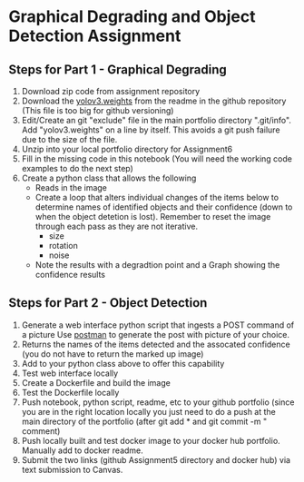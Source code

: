 # Graphical Degrading and Object Detection Assignment

## Steps for Part 1 - Graphical Degrading
1. Download zip code from assignment repository
1. Download the [yolov3.weights](https://pjreddie.com/media/files/yolov3.weights) from the readme in the github repository (This file is too big for github versioning)
1. Edit/Create an git "exclude" file in the main portfolio directory ".git/info".  Add "yolov3.weights" on a line by itself.  This avoids a git push failure due to the size of the file.
1. Unzip into your local portfolio directory for Assignment6
1. Fill in the missing code in this notebook  (You will need the working code examples to do the next step)
1. Create a python class that allows the following
   - Reads in the image
   - Create a loop that alters individual changes of the items below to determine names of identified objects and their confidence (down to when the object detetion is lost).  Remember to reset the image through each pass as they are not iterative.
     - size
     - rotation
     - noise
   - Note the results with a degradtion point and a Graph showing the confidence results
   
## Steps for Part 2 - Object Detection
1.  Generate a web interface python script that ingests a POST command of a picture Use [postman](https://www.postman.com/) to generate the post with picture of your choice.
1.  Returns the names of the items detected and the assocated confidence (you do not have to return the marked up image)
1.  Add to your python class above to offer this capability
1.  Test web interface locally
1.  Create a Dockerfile and build the image
1.  Test the Dockerfile locally
1.  Push notebook, python script, readme, etc to your github portfolio (since you are in the right location locally you just need to do a push at the main directory of the portfolio (after git add * and git commit -m " comment)
1.  Push locally built and test docker image to your docker hub portfolio.  Manually add to docker readme.
1.  Submit the two links (github Assignment5 directory and docker hub) via text submission to Canvas.